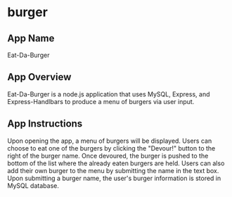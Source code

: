# burger

## App Name
Eat-Da-Burger

## App Overview
Eat-Da-Burger is a node.js application that uses MySQL, Express, and Express-Handlbars to produce a menu of burgers via user input.

## App Instructions
Upon opening the app, a menu of burgers will be displayed. Users can choose to eat one of the burgers by clicking the "Devour!" button to the right of the burger name. Once devoured, the burger is pushed to the bottom of the list where the already eaten burgers are held. Users can also add their own burger to the menu by submitting the name in the text box. Upon submitting a burger name, the user's burger information is stored in MySQL database.